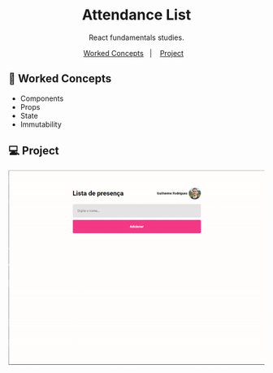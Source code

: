<h1 align="center">Attendance List</h1>

<p align="center"> React fundamentals studies. </p>

<p align="center">
 <a href="#-Worked-concepts">Worked Concepts</a>&nbsp;&nbsp;&nbsp;|&nbsp;&nbsp;&nbsp;
  <a href="#-Project">Project</a>&nbsp;&nbsp;&nbsp;
</p>

## 📝 Worked Concepts

- Components
- Props
- State
- Immutability

## 💻 Project

<p align="center">
  <img src="src/assets/demo.gif" alt="animated" />
</p>
